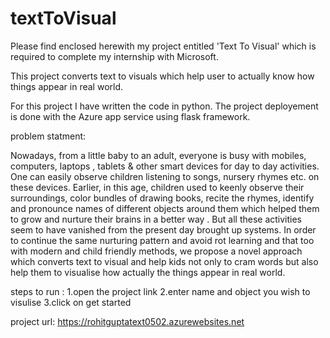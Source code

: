 # textToVisual

Please find enclosed herewith my project entitled 'Text To Visual' which is required to complete my internship with Microsoft. 
    
This project converts text to visuals which help user to actually know how things appear in real world. 

For this project I have written the code in python. The project deployement is done with the Azure app service using flask framework.


problem statment:

Nowadays, from a little baby to an adult, everyone is busy with mobiles, computers, laptops , tablets & other smart devices for day to day activities. One can easily observe children listening to songs, nursery rhymes etc. on these devices. Earlier, in this age, children used to keenly observe their surroundings, color bundles of drawing books, recite the rhymes, identify and pronounce names of different objects around them which helped them to grow and nurture their brains in a better way . But all these activities seem to have vanished from the present day brought up systems. In order to continue the same nurturing pattern and avoid rot learning and that too with modern and child friendly methods, we propose a novel approach which converts text to visual and help kids not only to cram words but also help them to visualise how actually the things appear in real world.

steps to run :
1.open the project link
2.enter name and object you wish to visulise
3.click on get started 


project url:
https://rohitguptatext0502.azurewebsites.net



